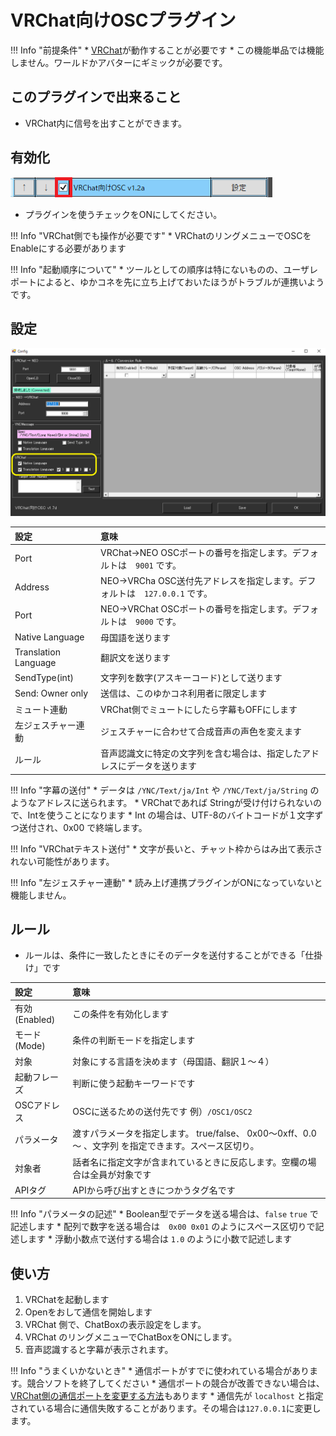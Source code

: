 # VRChat向けOSCプラグイン

!!! Info "前提条件"
    * [VRChat](https://vrchat.com/home/)が動作することが必要です
    * この機能単品では機能しません。ワールドかアバターにギミックが必要です。

## このプラグインで出来ること

* VRChat内に信号を出すことができます。

## 有効化

![VRChat](images/plugin_vrchat_osc_p1.png)

* プラグインを使うチェックをONにしてください。

!!! Info "VRChat側でも操作が必要です"
    * VRChatのリングメニューでOSCをEnableにする必要があります

!!! Info "起動順序について"
    * ツールとしての順序は特にないものの、ユーザレポートによると、ゆかコネを先に立ち上げておいたほうがトラブルが連携いようです。

## 設定

![VRChat](images/plugin_vrchat_osc_p2.png)

|設定|意味|
|:--|:---|
|Port|VRChat→NEO OSCポートの番号を指定します。デフォルトは　``9001`` です。|
|Address|NEO→VRCha OSC送付先アドレスを指定します。デフォルトは　``127.0.0.1`` です。|
|Port|NEO→VRChat OSCポートの番号を指定します。デフォルトは　``9000`` です。|
|Native Language|母国語を送ります|
|Translation Language|翻訳文を送ります|
|SendType(int)|文字列を数字(アスキーコード)として送ります|
|Send: Owner only|送信は、このゆかコネ利用者に限定します|
|ミュート連動|VRChat側でミュートにしたら字幕もOFFにします|
|左ジェスチャー連動|ジェスチャーに合わせて合成音声の声色を変えます|
|ルール|音声認識文に特定の文字列を含む場合は、指定したアドレスにデータを送ります|

!!! Info "字幕の送付"
    * データは ``/YNC/Text/ja/Int`` や ``/YNC/Text/ja/String`` のようなアドレスに送られます。
    * VRChatであれば Stringが受け付けられないので、Intを使うことになります
    * Int の場合は、UTF-8のバイトコードが１文字ずつ送付され、0x00 で終端します。

!!! Info "VRChatテキスト送付"
    * 文字が長いと、チャット枠からはみ出て表示されない可能性があります。

!!! Info "左ジェスチャー連動"
    * 読み上げ連携プラグインがONになっていないと機能しません。

## ルール

* ルールは、条件に一致したときにそのデータを送付することができる「仕掛け」です

|設定|意味|
|:--|:---|
|有効(Enabled)|この条件を有効化します|
|モード(Mode)|条件の判断モードを指定します|
|対象|対象にする言語を決めます（母国語、翻訳１～４）|
|起動フレーズ|判断に使う起動キーワードです|
|OSCアドレス|OSCに送るための送付先です 例）``/OSC1/OSC2`` |
|パラメータ|渡すパラメータを指定します。 true/false、 0x00～0xff、0.0～ 、文字列 を指定できます。スペース区切り。|
|対象者|話者名に指定文字が含まれているときに反応します。空欄の場合は全員が対象です|
|APIタグ|APIから呼び出すときにつかうタグ名です|

!!! Info "パラメータの記述"
    * Boolean型でデータを送る場合は、``false`` ``true`` で記述します
    * 配列で数字を送る場合は　``0x00 0x01`` のようにスペース区切りで記述します
    * 浮動小数点で送付する場合は ``1.0`` のように小数で記述します

## 使い方

1. VRChatを起動します
2. Openをおして通信を開始します
3. VRChat 側で、ChatBoxの表示設定をします。
4. VRChat のリングメニューでChatBoxをONにします。
5. 音声認識すると字幕が表示されます。

!!! Info "うまくいかないとき"
    * 通信ポートがすでに使われている場合があります。競合ソフトを終了してください
    * 通信ポートの競合が改善できない場合は、[VRChat側の通信ポートを変更する方法](https://docs.vrchat.com/docs/osc-overview)もあります
    * 通信先が ``localhost`` と指定されている場合に通信失敗することがあります。その場合は``127.0.0.1``に変更します。
